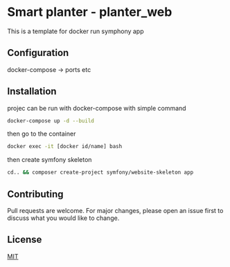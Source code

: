 # Smart planter - planter_web

This is a template for docker run symphony app

## Configuration
docker-compose -> ports etc

## Installation


projec can be run with docker-compose with simple command
```bash
docker-compose up -d --build
```

then go to the container
```bash
docker exec -it [docker id/name] bash
```

then create symfony skeleton
```bash
cd.. && composer create-project symfony/website-skeleton app
```

## Contributing
Pull requests are welcome. For major changes, please open an issue first to discuss what you would like to change.

## License
[MIT](https://choosealicense.com/licenses/mit/)